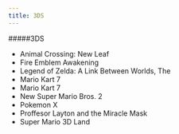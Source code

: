 ```yaml
---
title: 3DS
---
```


#####3DS

- Animal Crossing: New Leaf
- Fire Emblem Awakening
- Legend of Zelda: A Link Between Worlds, The
- Mario Kart 7
- Mario Kart 7
- New Super Mario Bros. 2
- Pokemon X
- Proffesor Layton and the Miracle Mask
- Super Mario 3D Land
